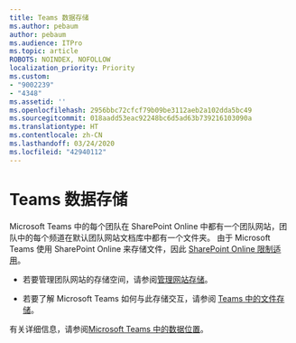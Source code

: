 ```yaml
---
title: Teams 数据存储
ms.author: pebaum
author: pebaum
ms.audience: ITPro
ms.topic: article
ROBOTS: NOINDEX, NOFOLLOW
localization_priority: Priority
ms.custom:
- "9002239"
- "4348"
ms.assetid: ''
ms.openlocfilehash: 2956bbc72cfcf79b09be3112aeb2a102dda5bc49
ms.sourcegitcommit: 018aadd53eac92248bc6d5ad63b739216103090a
ms.translationtype: HT
ms.contentlocale: zh-CN
ms.lasthandoff: 03/24/2020
ms.locfileid: "42940112"
---
```

# <a name="teams-data-storage"></a>Teams 数据存储

Microsoft Teams 中的每个团队在 SharePoint Online 中都有一个团队网站，团队中的每个频道在默认团队网站文档库中都有一个文件夹。 由于 Microsoft Teams 使用 SharePoint Online 来存储文件，因此 [SharePoint Online 限制适用](https://docs.microsoft.com/microsoftteams/limits-specifications-teams#storage)。

- 若要管理团队网站的存储空间，请参阅[管理网站存储](https://docs.microsoft.com/sharepoint/manage-site-collection-storage-limits#manage-individual-site-storage-limits)。

- 若要了解 Microsoft Teams 如何与此存储交互，请参阅 [Teams 中的文件存储](https://support.office.com/article/file-storage-in-teams-df5cc0a5-d1bb-414c-8870-46c6eb76686a)。

有关详细信息，请参阅[Microsoft Teams 中的数据位置](https://docs.microsoft.com/microsoftteams/location-of-data-in-teams)。

